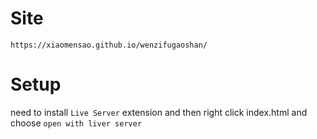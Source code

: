 # Site
`https://xiaomensao.github.io/wenzifugaoshan/`

# Setup

need to install `Live Server` extension and then right click index.html and choose `open with liver server`